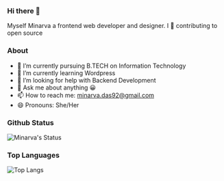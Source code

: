 ### Hi there 👋

Myself Minarva a frontend web developer and designer. I 💖 contributing to open source 

### About

- 🔭 I’m currently pursuing B.TECH on Information Technology
- 🌱 I’m currently learning Wordpress
- 🤔 I’m looking for help with Backend Development 
- 💬 Ask me about anything 😀
- 📫 How to reach me: minarva.das92@gmail.com 
- 😄 Pronouns: She/Her

### Github Status

![Minarva's Status](https://github-readme-stats.vercel.app/api?username=2478&count_private=true&show_icons=true&theme=radical)

### Top Languages


![Top Langs](https://github-readme-stats.vercel.app/api/top-langs/?username=2478&show_icons=true&theme=radical)
